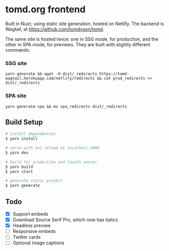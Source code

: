 # tomd.org frontend

Built in Nuxt, using static site generation, hosted on Netlify. The backend is Wagtail, at https://github.com/tomdyson/tomd.

The same site is hosted twice: one in SSG mode, for production, and the other in SPA mode, for previews. They are built with slightly different commands:

### SSG site

`yarn generate && wget -O dist/_redirects https://tomd-wagtail.herokuapp.com/netlify/redirects && cat prod_redirects >> dist/_redirects`

### SPA site

`yarn generate-spa && mv spa_redirects dist/_redirects`

## Build Setup

```bash
# install dependencies
$ yarn install

# serve with hot reload at localhost:3000
$ yarn dev

# build for production and launch server
$ yarn build
$ yarn start

# generate static project
$ yarn generate
```

## Todo
- [x] Support embeds
- [x] Download Source Serif Pro, which now has italics.
- [x] Headless preview
- [ ] Responsive embeds
- [ ] Twitter cards
- [ ] Optional image captions